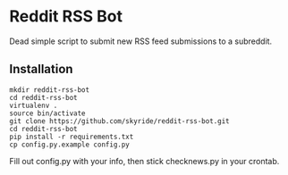 # Reddit RSS Bot

Dead simple script to submit new RSS feed submissions to a subreddit.

## Installation
```
mkdir reddit-rss-bot
cd reddit-rss-bot
virtualenv .
source bin/activate
git clone https://github.com/skyride/reddit-rss-bot.git
cd reddit-rss-bot
pip install -r requirements.txt
cp config.py.example config.py
```

Fill out config.py with your info, then stick checknews.py in your crontab.
